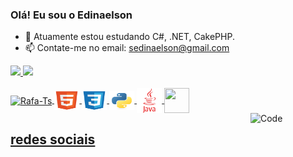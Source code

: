 ### Olá! Eu sou o Edinaelson

- 🔭 Atuamente estou estudando C#, .NET, CakePHP.
- 📫 Contate-me no email: sedinaelson@gmail.com

<div>
  <a href="https://github.com/Edinaelson/">
  <img height="180em" src="https://github-readme-stats.vercel.app/api?username=Edinaelson&show_icons=true&theme=dracula&include_all_commits=true&count_private=true"/>
  <img height="180em" src="https://github-readme-stats.vercel.app/api/top-langs/?username=Edinaelson&layout=compact&langs_count=7&theme=dracula"/>
</div>
  
  <div style="display: inline_block"><br>
  
  <img align="center" alt="Rafa-Ts" height="30" width="40" src="https://cdn.jsdelivr.net/gh/devicons/devicon/icons/csharp/csharp-original.svg">
  <img align="center" alt="Rafa-HTML" height="30" width="40" src="https://raw.githubusercontent.com/devicons/devicon/master/icons/html5/html5-original.svg">
  <img align="center" alt="Rafa-CSS" height="30" width="40" src="https://raw.githubusercontent.com/devicons/devicon/master/icons/css3/css3-original.svg">
  <img align="center" alt="Rafa-Python" height="30" width="40" src="https://raw.githubusercontent.com/devicons/devicon/master/icons/python/python-original.svg">  
  <img align="center" alt="Rafa-Python" height="40" width="40" src="https://raw.githubusercontent.com/devicons/devicon/master/icons/java/java-plain-wordmark.svg">
  <img align="center"  height="40" width="40" src="https://cdn.jsdelivr.net/gh/devicons/devicon/icons/cakephp/cakephp-original-wordmark.svg">
 
</div>
  
  <img align="right" alt="Code" style="width:120px; height: auto;" src="https://c.tenor.com/fBOhx_wbz1kAAAAC/yawn-tired.gif">
  
  ## redes sociais
 
</div>
